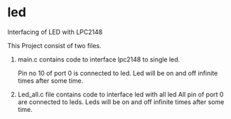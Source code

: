 # led
Interfacing of LED with LPC2148

This Project consist of two files. 
 1. main.c contains code to interface lpc2148 to single led.

    Pin no 10 of port 0 is connected to led.
    Led will be on and off infinite times after some time.
2. Led_all.c file contains code to interface led with all led
    All pin of port 0 are connected to leds.
    Leds will be on and off infinite times after some time.

